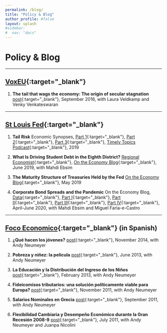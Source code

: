 ```yaml
---
permalink: /blog/
title: "Policy & Blog"
author_profile: #false
layout: splash
#sidebar:
#  nav: "docs"
---
```

# Policy & Blog

---

## [VoxEU](http://voxeu.org/){:target="_blank"} <a name="vox"></a>
1. **The tail that wags the economy: The origin of secular stagnation**
    [post](http://voxeu.org/article/origin-secular-stagnation){:target="_blank"}, September 2016, with Laura Veldkamp and Venky Venkateswaran

***
## [St Louis Fed](https://www.stlouisfed.org/publications/){:target="_blank"} <a name="frbstl"></a>
1. **Tail Risk** Economic Synopses, [Part 1](https://research.stlouisfed.org/publications/economic-synopses/2019/08/05/tail-risk-part-1-the-persistent-effects-of-the-great-recession){:target="_blank"}, [Part 2](https://research.stlouisfed.org/publications/economic-synopses/2019/08/06/tail-risk-part-2-the-missing-recovery-after-the-great-recession){:target="_blank"}, [Part 3](https://research.stlouisfed.org/publications/economic-synopses/2019/08/07/tail-risk-part-3-the-return-on-safe-and-liquid-assets){:target="_blank"}, [Timely Topics Podcast](https://www.stlouisfed.org/timely-topics/how-great-recession-still-affects-perceptions?utm_source=twitter&utm_medium=SM&utm_content=stlouisfed&utm_campaign=9dbd699d-e9dc-4543-ba2f-4f23a9898703){:target="_blank"}, 2019

2. **What Is Driving Student Debt in the Eighth District?**
    [Regional Economist](https://www.stlouisfed.org/publications/regional-economist/second-quarter-2019/driving-student-debt){:target="_blank"}, [On the Economy Blog](https://www.stlouisfed.org/on-the-economy/2019/september/students-borrowing-too-much-too-little){:target="_blank"}, June 2019, with Mahdi Ebsim

3. **The Maturity Structure of Treasuries Held by the Fed**
    [On the Economy Blog](https://www.stlouisfed.org/on-the-economy/2019/may/fed-maturity-contraction-program){:target="_blank"}, May 2019

3. **Corporate Bond Spreads and the Pandemic** On the Economy Blog, 
     [Data](https://research.stlouisfed.org/resources/covid-19/preliminary/daily-data-corporate-bond-spreads-pandemic){:target="_blank"}, [Part I](https://www.stlouisfed.org/on-the-economy/2020/april/effects-covid-19-monetary-policy-response-corporate-bond-market){:target="_blank"}, [Part II](https://www.stlouisfed.org/on-the-economy/2020/april/corporate-bond-spreads-pandemic-heterogeneity-sectors){:target="_blank"}, [Part III](https://www.stlouisfed.org/on-the-economy/2020/may/corporate-bond-spreads-pandemic-variance-sectors-firms){:target="_blank"}, [Part IV](https://research.stlouisfed.org/resources/covid-19/preliminary/corporate-bond-spreads-pandemic-4-liquidity-buffers){:target="_blank"}, April-June 2020, with Mahdi Ebsim and  Miguel Faria-e-Castro




***
## [Foco Economico](http://focoeconomico.org/){:target="_blank"} (in Spanish) <a name="foco"></a>

1. **¿Qué hacen los jóvenes?**
    [post](http://focoeconomico.org/2014/11/16/que-hacen-los-jovenes/){:target="_blank"}, November 2014, with Andy Neumeyer

2. **Pobreza y niñez: la película**
    [post](http://focoeconomico.org/2013/06/16/pobreza-y-ninez-la-pelicula/){:target="_blank"}, June 2013, with Andy Neumeyer

3. **La Educación y la Distribución del Ingreso de los Niños**
    [post](http://focoeconomico.org/2013/02/03/la-educacion-y-la-distribucion-del-ingreso-de-los-ninos/){:target="_blank"}, February 2013, with Andy Neumeyer

4. **Fideicomisos tributarios: una solución políticamente viable para Europa?**
    [post](http://focoeconomico.org/2011/11/23/fideicomisos-tributarios-una-solucion-politicamente-viable-para-europa/){:target="_blank"}, November 2011, with Andy Neumeyer

5. **Salarios Nominales en Grecia**
    [post](http://focoeconomico.org/2011/09/21/salarios-nominales-en-grecia/){:target="_blank"}, September 2011, with Andy Neumeyer

6. **Flexibilidad Cambiaria y Desempeño Económico durante la Gran Recesión 2008-9**
    [post](http://focoeconomico.org/2011/06/19/flexibilidad-cambiaria-y-desempeno-economico-durante-la-gran-recesion-2008-9/){:target="_blank"}, July 2011, with Andy Neumeyer and Juanpa Nicolini
